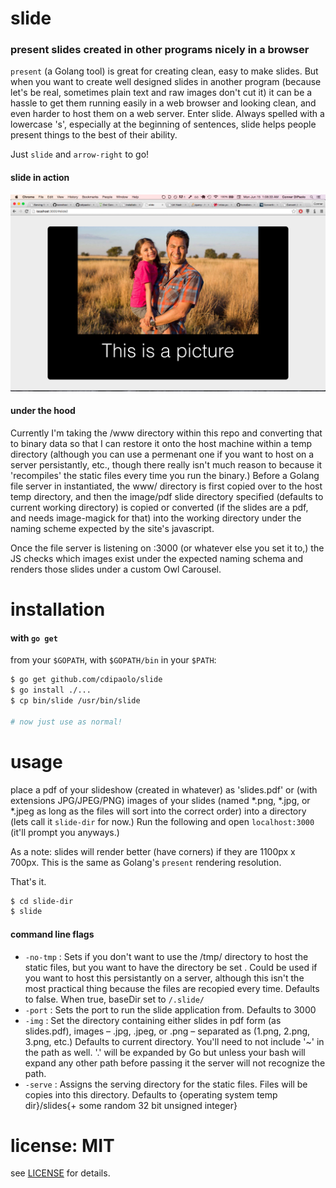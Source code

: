 # slide

### present slides created in other programs nicely in a browser

`present` (a Golang tool) is great for creating clean, easy to make slides. But when you want to create well designed slides in another program (because let's be real, sometimes plain text and raw images don't cut it) it can be a hassle to get them running easily in a web browser and looking clean, and even harder to host them on a web server. Enter slide. Always spelled with a lowercase 's', especially at the beginning of sentences, slide helps people present things to the best of their ability. 

Just `slide` and `arrow-right` to go!

#### slide in action

![screenshot](screenshot.png "slide in action")

#### under the hood

Currently I'm taking the /www directory within this repo and converting that to binary data so that I can restore it onto the host machine within a temp directory (although you can use a permenant one if you want to host on a server persistantly, etc., though there really isn't much reason to because it 'recompiles' the static files every time you run the binary.) Before a Golang file server in instantiated, the www/ directory is first copied over to the host temp directory, and then the image/pdf slide directory specified (defaults to current working directory) is copied or converted (if the slides are a pdf, and needs image-magick for that) into the working directory under the naming scheme expected by the site's javascript.

Once the file server is listening on :3000 (or whatever else you set it to,) the JS checks which images exist under the expected naming schema and renders those slides under a custom Owl Carousel.

# installation

#### with `go get`

from your `$GOPATH`, with `$GOPATH/bin` in your `$PATH`:

```bash
$ go get github.com/cdipaolo/slide
$ go install ./...
$ cp bin/slide /usr/bin/slide

# now just use as normal!
```

# usage

place a pdf of your slideshow (created in whatever) as 'slides.pdf' or (with extensions JPG/JPEG/PNG) images of your slides (named *.png, *.jpg, or *.jpeg as long as the files will sort into the correct order) into a directory (lets call it `slide-dir` for now.) Run the following and open `localhost:3000` (it'll prompt you anyways.) 

As a note: slides will render better (have corners) if they are 1100px x 700px. This is the same as Golang's `present` rendering resolution.

That's it.

```bash
$ cd slide-dir
$ slide 
```

#### command line flags

- `-no-tmp` : Sets if you don't want to use the /tmp/ directory to host the static files, but you want to have the directory be set . Could be used if you want to host this persistantly on a server, although this isn't the most practical thing because the files are recopied every time. Defaults to false. When true, baseDir set to `/.slide/`
- `-port` : Sets the port to run the slide application from. Defaults to 3000
- `-img` : Set the directory containing either slides in pdf form (as slides.pdf), images – .jpg, .jpeg, or .png – separated as (1.png, 2.png, 3.png, etc.) Defaults to current directory. You'll need to not include '~' in the path as well. '.' will be expanded by Go but unless your bash will expand any other path before passing it the server will not recognize the path.
- `-serve` : Assigns the serving directory for the static files. Files will be copies into this directory. Defaults to {operating system temp dir}/slides{+ some random 32 bit unsigned integer}

# license: MIT

see [LICENSE](LICENSE) for details.